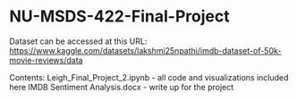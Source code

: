# NU-MSDS-422-Final-Project

Dataset can be accessed at this URL: https://www.kaggle.com/datasets/lakshmi25npathi/imdb-dataset-of-50k-movie-reviews/data

Contents:
Leigh_Final_Project_2.ipynb - all code and visualizations included here
IMDB Sentiment Analysis.docx - write up for the project
